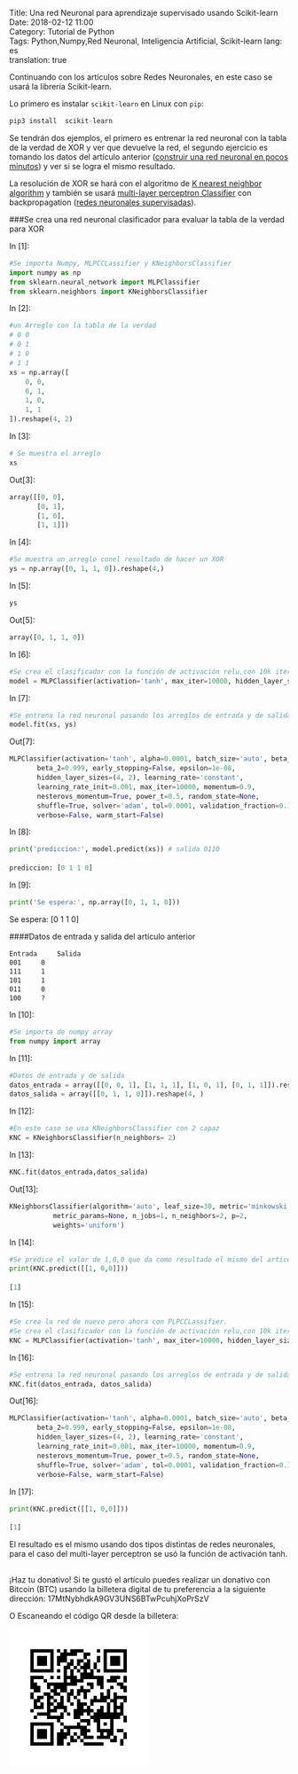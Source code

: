 Title: Una red Neuronal para aprendizaje supervisado usando Scikit-learn  
Date: 2018-02-12 11:00  
Category: Tutorial de Python  
Tags: Python,Numpy,Red Neuronal, Inteligencia Artificial, Scikit-learn
lang: es  
translation: true  

Continuando con los artículos sobre Redes Neuronales, en este caso se usará la librería Scikit-learn.

Lo primero es instalar `scikit-learn` en Linux con `pip`:
```python
pip3 install  scikit-learn
```

Se tendrán dos ejemplos, el primero es entrenar la red neuronal con la tabla de la verdad de XOR y ver que devuelve la red, el segundo ejercicio es tomando los datos del artículo anterior ([construir una red neuronal en pocos minutos](https://www.seraph.to/construir-una-red-neuronal-en-pocos-minutos.html)) y ver si se logra el mismo resultado.

La resolución de XOR se hará con el algoritmo de [K nearest neighbor algorithm](http://www.codeday.top/2017/10/15/50798.html) y también se usará [multi-layer perceptron Classifier](http://scikit-learn.org/stable/modules/generated/sklearn.neural_network.MLPClassifier.html#sklearn.neural_network.MLPClassifier) con backpropagation ([redes neuronales supervisadas](http://scikit-learn.org/stable/modules/neural_networks_supervised.html)).

###Se crea una red neuronal clasificador para evaluar la tabla de la verdad para XOR  

In [1]:
```python
#Se importa Numpy, MLPCCLassifier y KNeighborsClassifier
import numpy as np
from sklearn.neural_network import MLPClassifier
from sklearn.neighbors import KNeighborsClassifier
```
In [2]:
```python
#un Arreglo con la tabla de la verdad
# 0 0
# 0 1
# 1 0
# 1 1
xs = np.array([
    0, 0,
    0, 1,
    1, 0,
    1, 1
]).reshape(4, 2)
```
In [3]:
```python
# Se muestra el arreglo
xs
```
Out[3]:
```python
array([[0, 0],
       [0, 1],
       [1, 0],
       [1, 1]])
```
In [4]:
```python
#Se muestra un arreglo conel resultado de hacer un XOR
ys = np.array([0, 1, 1, 0]).reshape(4,)
```
In [5]:
```python
ys
```
Out[5]:
```python
array([0, 1, 1, 0])
```
In [6]:
```python
#Se crea el clasificador con la función de activación relu,con 10k iteraciones y tiene capaz ocultas 4,2
model = MLPClassifier(activation='tanh', max_iter=10000, hidden_layer_sizes=(4,2))
```
In [7]:
```python
#Se entrena la red neuronal pasando los arreglos de entrada y de salida
model.fit(xs, ys)
```
Out[7]:
```python
MLPClassifier(activation='tanh', alpha=0.0001, batch_size='auto', beta_1=0.9,
       beta_2=0.999, early_stopping=False, epsilon=1e-08,
       hidden_layer_sizes=(4, 2), learning_rate='constant',
       learning_rate_init=0.001, max_iter=10000, momentum=0.9,
       nesterovs_momentum=True, power_t=0.5, random_state=None,
       shuffle=True, solver='adam', tol=0.0001, validation_fraction=0.1,
       verbose=False, warm_start=False)
```
In [8]:
```python
print('prediccion:', model.predict(xs)) # salida 0110

prediccion: [0 1 1 0]
```
In [9]:
```python
print('Se espera:', np.array([0, 1, 1, 0]))
```
Se espera: [0 1 1 0]

####Datos de entrada y salida del artículo anterior  
```
Entrada 	Salida
001 	0
111 	1
101 	1
011 	0
100 	?
```
In [10]:
```python
#Se importa de numpy array
from numpy import array
```
In [11]:
```python
#Datos de entrada y de salida
datos_entrada = array([[0, 0, 1], [1, 1, 1], [1, 0, 1], [0, 1, 1]]).reshape(4, 3)
datos_salida = array([[0, 1, 1, 0]]).reshape(4, )
```
In [12]:
```python
#En este caso se usa KNeighborsClassifier con 2 capaz
KNC = KNeighborsClassifier(n_neighbors= 2)
```
In [13]:
```python
KNC.fit(datos_entrada,datos_salida)
```
Out[13]:
```python
KNeighborsClassifier(algorithm='auto', leaf_size=30, metric='minkowski',
           metric_params=None, n_jobs=1, n_neighbors=2, p=2,
           weights='uniform')
```
In [14]:
```python
#Se predice el valor de 1,0,0 que da como resultado el mismo del artículo anterior.
print(KNC.predict([[1, 0,0]]))

[1]
```
In [15]:
```python
#Se crea la red de nuevo pero ahora con PLPCCLassifier.
#Se crea el clasificador con la función de activación relu,con 10k iteraciones y tiene capaz ocultas 4,2
KNC = MLPClassifier(activation='tanh', max_iter=10000, hidden_layer_sizes=(4,2))
```
In [16]:
```python
#Se entrena la red neuronal pasando los arreglos de entrada y de salida
KNC.fit(datos_entrada, datos_salida)
```
Out[16]:
```python
MLPClassifier(activation='tanh', alpha=0.0001, batch_size='auto', beta_1=0.9,
       beta_2=0.999, early_stopping=False, epsilon=1e-08,
       hidden_layer_sizes=(4, 2), learning_rate='constant',
       learning_rate_init=0.001, max_iter=10000, momentum=0.9,
       nesterovs_momentum=True, power_t=0.5, random_state=None,
       shuffle=True, solver='adam', tol=0.0001, validation_fraction=0.1,
       verbose=False, warm_start=False)
```
In [17]:
```python
print(KNC.predict([[1, 0,0]]))

[1]
```

El resultado es el mismo usando dos tipos distintas de redes neuronales, para el caso del multi-layer perceptron se usó la función de activación tanh. 

##  ##
¡Haz tu donativo!
Si te gustó el artículo puedes realizar un donativo con Bitcoin (BTC)
usando la billetera digital de tu preferencia a la siguiente
dirección: 17MtNybhdkA9GV3UNS6BTwPcuhjXoPrSzV

O Escaneando el código QR desde la billetera:

![17MtNybhdkA9GV3UNS6BTwPcuhjXoPrSzV](./images/17MtNybhdkA9GV3UNS6BTwPcuhjXoPrSzV.png)
